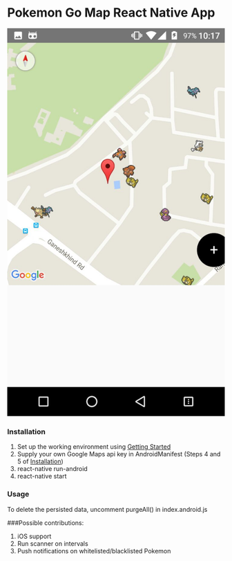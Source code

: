 # Pokemon Go Map React Native App
![Alt text](map.jpeg?raw=true "Screenshot")

### Installation
1. Set up the working environment using [Getting Started](https://facebook.github.io/react-native/docs/getting-started.html)
2. Supply your own Google Maps api key in AndroidManifest (Steps 4 and 5 of [Installation](https://github.com/lelandrichardson/react-native-maps/blob/master/docs/installation.md))
3. react-native run-android
4. react-native start

### Usage
To delete the persisted data, uncomment purgeAll() in index.android.js

###Possible contributions:
1. iOS support 
2. Run scanner on intervals
3. Push notifications on whitelisted/blacklisted Pokemon